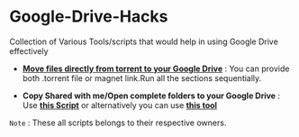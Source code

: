 # Google-Drive-Hacks
Collection of Various Tools/scripts that would help in using Google Drive effectively

- [**Move files directly from torrent to your Google Drive**](https://colab.research.google.com/github/FKLC/Torrent-To-Google-Drive-Downloader/blob/master/Torrent_To_Google_Drive_Downloader.ipynb) : You can provide both .torrent file or magnet link.Run all the sections sequentially.


- **Copy Shared with me/Open complete folders to your Google Drive** : Use [**this Script**](https://script.google.com/macros/s/AKfycbxbGNGajrxv-HbX2sVY2OTu7yj9VvxlOMOeQblZFuq7rYm7uyo/exec) or alternatively you can use [**this tool**](https://gsuitetips.com/tools/copy-folder)

`Note` : These all scripts belongs to their respective owners.
